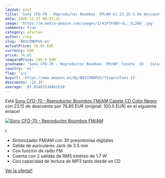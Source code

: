 ```yaml
---
layout: post
title: 'Sony CFD-70 - Reproductor Boombox  FM/AM al 23.15 % de descuento'
date: 2020-12-27 08:51:31
image: 'https://m.media-amazon.com/images/I/41P5YdB6-nL._SL200_.jpg'
comments: true
category: ofertas
author: ring
slug: 'B01CDNDPUS-es'
actualPrice: 76.85 EUR
currency: EUR
price: 76.85
comparePrice: 100.0 EUR
prodname: 'Sony CFD-70 - Reproductor Boombox  FM/AM  Casete  CD   Color Negro'
country: 'es'
flag: '🇪🇸'
buyurl: 'https://www.amazon.es/dp/B01CDNDPUS/?tag=tolees-21'
descuento: '23.15'
average: '67.85461538461539'
---
```


Está [Sony CFD-70 - Reproductor Boombox  FM/AM  Casete  CD   Color Negro](https://www.amazon.es/dp/B01CDNDPUS/?tag=tolees-21) con 23.15 de descuento por 76.85 EUR (original: 100.0 EUR) en el siguiente enlace!

[![Sony CFD-70 - Reproductor Boombox  FM/AM](https://m.media-amazon.com/images/I/41P5YdB6-nL._SL200_.jpg)](https://www.amazon.es/dp/B01CDNDPUS/?tag=tolees-21)

ℹ️:

- Sintonizador FM/AM con 30 presintonías digitales
- Salida de auriculares Jack de 3.5 mm
- Con función de radio FM
- Cuenta con 2 salidas de RMS estéreo de 1.7 W
- Con capacidad de lectura de MP3 tanto desde un CD

[Ver la oferta!!](https://www.amazon.es/dp/B01CDNDPUS/?tag=tolees-21)
